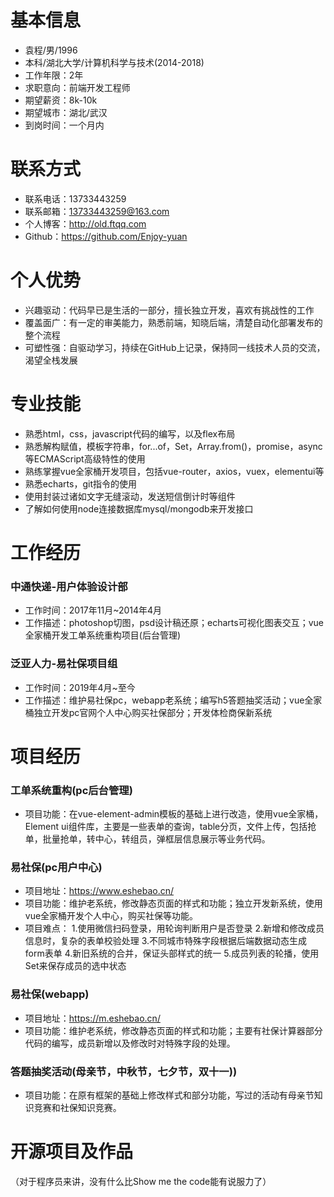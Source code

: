 # 基本信息
- 袁程/男/1996
- 本科/湖北大学/计算机科学与技术(2014-2018)
- 工作年限：2年
- 求职意向：前端开发工程师
- 期望薪资：8k-10k
- 期望城市：湖北/武汉
- 到岗时间：一个月内

# 联系方式
- 联系电话：13733443259
- 联系邮箱：13733443259@163.com
- 个人博客：http://old.ftqq.com
- Github：https://github.com/Enjoy-yuan

# 个人优势
- 兴趣驱动：代码早已是生活的一部分，擅长独立开发，喜欢有挑战性的工作
- 覆盖面广：有一定的审美能力，熟悉前端，知晓后端，清楚自动化部署发布的整个流程
- 可塑性强：自驱动学习，持续在GitHub上记录，保持同一线技术人员的交流，渴望全栈发展

# 专业技能
- 熟悉html，css，javascript代码的编写，以及flex布局
- 熟悉解构赋值，模板字符串，for...of，Set，Array.from()，promise，async等ECMAScript高级特性的使用
- 熟练掌握vue全家桶开发项目，包括vue-router，axios，vuex，elementui等
- 熟悉echarts，git指令的使用
- 使用封装过诸如文字无缝滚动，发送短信倒计时等组件
- 了解如何使用node连接数据库mysql/mongodb来开发接口

# 工作经历

### 中通快递-用户体验设计部
- 工作时间：2017年11月~2014年4月
- 工作描述：photoshop切图，psd设计稿还原；echarts可视化图表交互；vue全家桶开发工单系统重构项目(后台管理)

### 泛亚人力-易社保项目组
- 工作时间：2019年4月~至今
- 工作描述：维护易社保pc，webapp老系统；编写h5答题抽奖活动；vue全家桶独立开发pc官网个人中心购买社保部分；开发体检商保新系统

# 项目经历

### 工单系统重构(pc后台管理)
- 项目功能：在vue-element-admin模板的基础上进行改造，使用vue全家桶，Element ui组件库，主要是一些表单的查询，table分页，文件上传，包括抢单，批量抢单，转中心，转组员，弹框层信息展示等业务代码。

### 易社保(pc用户中心)
- 项目地址：https://www.eshebao.cn/
- 项目功能：维护老系统，修改静态页面的样式和功能；独立开发新系统，使用vue全家桶开发个人中心，购买社保等功能。
- 项目难点：
1.使用微信扫码登录，用轮询判断用户是否登录
2.新增和修改成员信息时，复杂的表单校验处理
3.不同城市特殊字段根据后端数据动态生成form表单
4.新旧系统的合并，保证头部样式的统一
5.成员列表的轮播，使用Set来保存成员的选中状态

### 易社保(webapp)
- 项目地址：https://m.eshebao.cn/
- 项目功能：维护老系统，修改静态页面的样式和功能；主要有社保计算器部分代码的编写，成员新增以及修改时对特殊字段的处理。

### 答题抽奖活动(母亲节，中秋节，七夕节，双十一))
- 项目功能：在原有框架的基础上修改样式和部分功能，写过的活动有母亲节知识竞赛和社保知识竞赛。

# 开源项目及作品
（对于程序员来讲，没有什么比Show me the code能有说服力了）
 
    
